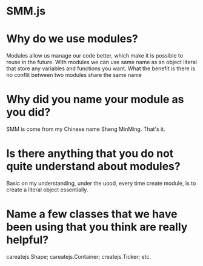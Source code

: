 # SMM.js

<h1>Why do we use modules?</h1>
<p>Modules allow us manage our code better, which make it is possible to reuse in the future. With modules we can use same name as an object literal that store any variables and functions you want. What the benefit is there is no conflit between two modules share the same name</p>

<h1>Why did you name your module as you did?</h1>
<p>SMM is come from my Chinese name Sheng MinMing. That's it.</p>

<h1>Is there anything that you do not quite understand about modules?</h1>
<p>
	Basic on my understanding, under the uood, every time create module, is to create a literal object essentially. 
</p>

<h1>Name a few classes that we have been using that you think are really helpful?</h1>
<p>careatejs.Shape; careatejs.Container; createjs.Ticker; etc.</p>